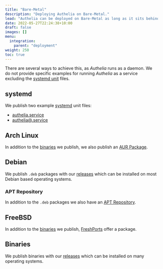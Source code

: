 ```yaml
---
title: "Bare-Metal"
description: "Deploying Authelia on Bare-Metal."
lead: "Authelia can be deployed on Bare-Metal as long as it sits behind a proxy."
date: 2022-05-27T22:24:38+10:00
draft: false
images: []
menu:
  integration:
    parent: "deployment"
weight: 250
toc: true
---
```


There are several ways to achieve this, as *Authelia* runs as a daemon. We do not provide specific examples for running
*Authelia* as a service excluding the [systemd unit](#systemd) files.

## systemd

We publish two example [systemd] unit files:

* [authelia.service](https://github.com/authelia/authelia/blob/master/authelia.service)
* [authelia@.service](https://github.com/authelia/authelia/blob/master/authelia%40.service)

## Arch Linux

In addition to the [binaries](#binaries) we publish, we also publish an
[AUR Package](https://aur.archlinux.org/packages/authelia).

## Debian

We publish `.deb` packages with our [releases] which can be installed
on most Debian based operating systems.

### APT Repository

In addition to the `.deb` packages we also have an [APT Repository](https://apt.authelia.com).

## FreeBSD

In addition to the [binaries](#binaries) we publish, [FreshPorts](https://www.freshports.org/www/authelia/) offer a
package.

## Binaries

We publish binaries with our [releases] which can be installed on many operating systems.

[releases]: https://github.com/authelia/authelia/releases
[systemd]: https://systemd.io/
